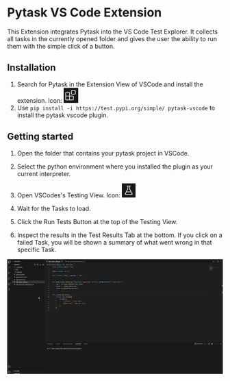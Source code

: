 # Pytask VS Code Extension
This Extension integrates Pytask into the VS Code Test Explorer. It collects all tasks in the currently opened folder and gives the user the ability to run them with the simple click of a button.

## Installation
1. Search for Pytask in the Extension View of VSCode and install the extension. Icon: ![Icon](doc/icon_ext.png) 
2. Use ```pip install -i https://test.pypi.org/simple/ pytask-vscode``` to install the pytask vscode plugin.

## Getting started

1. Open the folder that contains your pytask project in VSCode.

2. Select the python environment where you installed the plugin as your current interpreter.

3. Open VSCodes's Testing View. Icon: ![Icon](doc/icon_test.png)

4. Wait for the Tasks to load.

5. Click the Run Tests Button at the top of the Testing View.

6. Inspect the results in the Test Results Tab at the bottom. If you click on a failed Task, you will be shown a summary of what went wrong in that specific Task.


![Icon](doc/pytask_run.gif)


